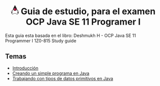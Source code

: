 <h1 align="center">
 <img src="images/duke.png" width="25px" />
 Guia de estudio, para el examen OCP Java SE 11 Programer I
</h1>


Esta guia esta basada en el libro: Deshmukh H - OCP Java SE 11 Programmer I 1Z0-815 Study guide

## Temas
- [Introducción](#introducion)
- [Creando un simple programa en Java](#creando-un-simple-programa-en-java)
- [Trabajando con tipos de datos primitivos en Java](#trabajando-con-tipos-de-datos-primitivos-en-Java)
